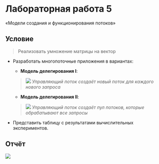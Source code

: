 # Лабораторная работа 5
«Модели создания и функционирования потоков»

## Условие
> Реализовать умножение матрицы на вектор

* Разработать многопоточные приложения в вариантах:
	* **Модель делегирования I**: 
	> ![](http://res.cloudinary.com/dzsjwgjii/image/upload/v1493855905/ps-5-1.png)
  > *Управляющий поток создаёт новый поток для каждого нового запроса*

	* **Модель делегирования II**:
  > ![](http://res.cloudinary.com/dzsjwgjii/image/upload/v1493855905/ps-5-2.png)
  > *Управляющий поток создаёт пул потоков, которые обрабатывают все запросы*

* Представить таблицу с результатами вычислительных экспериментов.

## Отчёт
![](http://res.cloudinary.com/dzsjwgjii/image/upload/v1493907341/ps-5-3.png)